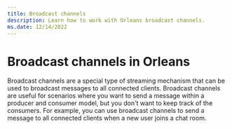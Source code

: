 ```yaml
---
title: Broadcast channels
description: Learn how to work with Orleans broadcast channels.
ms.date: 12/14/2022
---
```


# Broadcast channels in Orleans

Broadcast channels are a special type of streaming mechanism that can be used to broadcast messages to all connected clients. Broadcast channels are useful for scenarios where you want to send a message within a producer and consumer model, but you don't want to keep track of the consumers. For example, you can use broadcast channels to send a message to all connected clients when a new user joins a chat room.
